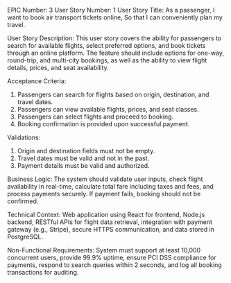 EPIC Number: 3
User Story Number: 1
User Story Title: As a passenger, I want to book air transport tickets online, So that I can conveniently plan my travel.

User Story Description: This user story covers the ability for passengers to search for available flights, select preferred options, and book tickets through an online platform. The feature should include options for one-way, round-trip, and multi-city bookings, as well as the ability to view flight details, prices, and seat availability.

Acceptance Criteria:
1. Passengers can search for flights based on origin, destination, and travel dates.
2. Passengers can view available flights, prices, and seat classes.
3. Passengers can select flights and proceed to booking.
4. Booking confirmation is provided upon successful payment.

Validations:
1. Origin and destination fields must not be empty.
2. Travel dates must be valid and not in the past.
3. Payment details must be valid and authorized.

Business Logic: The system should validate user inputs, check flight availability in real-time, calculate total fare including taxes and fees, and process payments securely. If payment fails, booking should not be confirmed.

Technical Context: Web application using React for frontend, Node.js backend, RESTful APIs for flight data retrieval, integration with payment gateway (e.g., Stripe), secure HTTPS communication, and data stored in PostgreSQL.

Non-Functional Requirements: System must support at least 10,000 concurrent users, provide 99.9% uptime, ensure PCI DSS compliance for payments, respond to search queries within 2 seconds, and log all booking transactions for auditing.